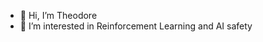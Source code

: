 - 👋 Hi, I’m Theodore
- 👀 I’m interested in Reinforcement Learning and AI safety



<!---
wangerlie/wangerlie is a ✨ special ✨ repository because its `README.md` (this file) appears on your GitHub profile.
You can click the Preview link to take a look at your changes.
--->
